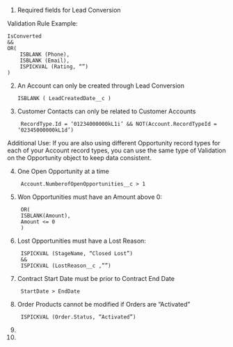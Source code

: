 1. Required fields for Lead Conversion

Validation Rule Example:

	IsConverted
	&&
	OR(
		ISBLANK (Phone),
		ISBLANK (Email),
		ISPICKVAL (Rating, “”)
	)
  
2. An Account can only be created through Lead Conversion
   
	   ISBLANK ( LeadCreatedDate__c )

3. Customer Contacts can only be related to Customer Accounts

		RecordType.Id = ‘01234000000kL1i’ && NOT(Account.RecordTypeId = ‘02345000000kL1d’)

  Additional Use: If you are also using different Opportunity record types for each of your Account record types, 
  you can use the same type of Validation on the Opportunity object to keep data consistent.

4. One Open Opportunity at a time

		Account.NumberofOpenOpportunities__c > 1

5. Won Opportunities must have an Amount above 0:

	    OR(
	    ISBLANK(Amount),
	    Amount <= 0
	    )

6. Lost Opportunities must have a Lost Reason:

	    ISPICKVAL (StageName, “Closed Lost”)
	    &&
	    ISPICKVAL (LostReason__c ,””)

7. Contract Start Date must be prior to Contract End Date

		StartDate > EndDate
    
8. Order Products cannot be modified if Orders are “Activated”

		ISPICKVAL (Order.Status, “Activated”)

9.  

10.
